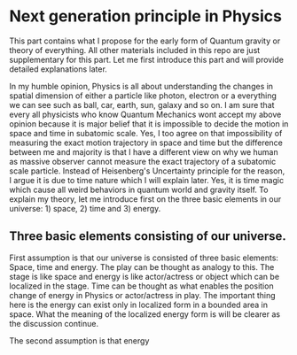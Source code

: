 # Next generation principle in Physics

This part contains what I propose for the early form of Quantum gravity or theory of everything. All other materials included in this repo are just supplementary for this part. Let me first introduce this part and will provide detailed explanations later.


In my humble opinion, Physics is all about understanding the changes in spatial dimension of either a particle like photon, electron or a everything we can see such as ball, car, earth, sun, galaxy and so on. I am sure that every all physicists who know Quantum Mechanics wont accept my above opinion because it is major belief that it is impossible to decide the motion in space and time in subatomic scale. Yes, I too agree on that impossibility of measuring the exact motion trajectory in space and time but the difference between me and majority is that I have a different view on why we human as massive observer cannot measure the exact trajectory of a subatomic scale particle. Instead of Heisenberg's Uncertainty principle for the reason, I argue it is due to time nature which I will explain later. Yes, it is time magic which cause all weird behaviors in quantum world and gravity itself. To explain my theory, let me introduce first on the three basic elements in our universe: 1) space, 2) time and 3) energy.


## Three basic elements consisting of our universe.

First assumption is that our universe is consisted of three basic elements: Space, time and energy. The play can be thought as analogy to this. The stage is like space and energy is like actor/actress or object which can be localized in the stage. Time can be thought as what enables the position change of energy in Physics or actor/actress in play. The important thing here is the energy can exist only in localized form in a bounded area in space. What the meaning of the localized energy form is will be clearer as the discussion continue.


The second assumption is that energy
